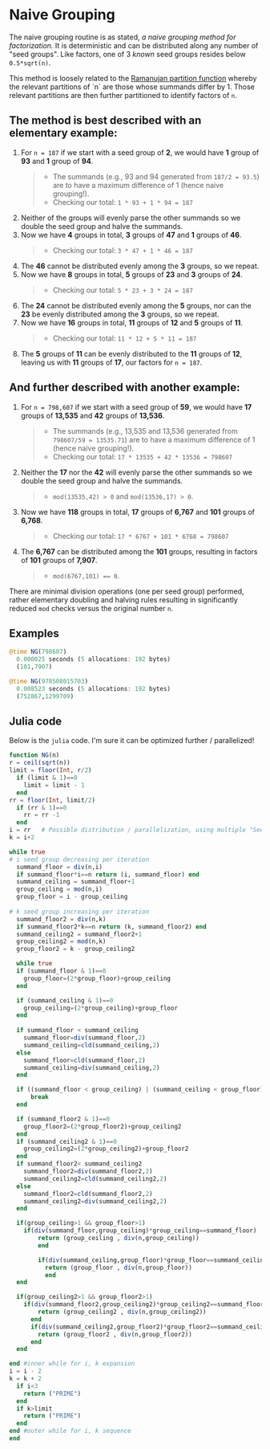 # Naive Grouping
The naive grouping routine is as stated, *a naive grouping method for factorization.*
It is deterministic and can be distributed along any number of "seed groups".
Like factors, one of 3 *known* seed groups resides below `0.5*sqrt(n)`.

This method is loosely related to the [Ramanujan partition function](https://en.wikipedia.org/wiki/Partition_(number_theory)) whereby the relevant partitions of `n` are those whose summands differ by 1.  Those relevant partitions are then further partitioned to identify factors of `n`.

## The method is best described with an elementary example:

1. For `n = 187` if we start with a seed group of **2**, we would have **1** group of **93** and **1** group of **94**.
    > * The summands (e.g., 93 and 94 generated from `187/2 = 93.5`) are to have a maximum difference of 1 (hence naive grouping!).
    > * Checking our total: `1 * 93 + 1 * 94 = 187`
2. Neither of the groups will evenly parse the other summands so we double the seed group and halve the summands.
3. Now we have **4** groups in total, **3** groups of **47** and **1** groups of **46**.
    > * Checking our total: `3 * 47 + 1 * 46 = 187`
4. The **46** cannot be distributed evenly among the **3** groups, so we repeat.
5. Now we have **8** groups in total, **5** groups of **23** and **3** groups of **24**.
    > * Checking our total: `5 * 23 + 3 * 24 = 187`
6. The **24** cannot be distributed evenly among the **5** groups, nor can the **23** be evenly distributed among the **3** groups, so we repeat.
7. Now we have **16** groups in total, **11** groups of **12** and **5** groups of **11**.
    > * Checking our total: `11 * 12 + 5 * 11 = 187`
8. The **5** groups of **11** can be evenly distributed to the **11** groups of **12**, leaving us with **11** groups of **17**, our factors for `n = 187`.


## And further described with another example:

1. For `n = 798,607` if we start with a seed group of **59**, we would have **17** groups of **13,535** and **42** groups of **13,536**.
    > * The summands (e.g., 13,535 and 13,536 generated from `798607/59 = 13535.71`) are to have a maximum difference of 1 (hence naive grouping!).
    > * Checking our total: `17 * 13535 + 42 * 13536 = 798607`
2. Neither the **17** nor the **42** will evenly parse the other summands so we double the seed group and halve the summands.
    > * `mod(13535,42) > 0` and `mod(13536,17) > 0`.  
3. Now we have **118** groups in total, **17** groups of **6,767** and **101** groups of **6,768**.
    > * Checking our total: `17 * 6767 + 101 * 6768 = 798607`
4. The **6,767** can be distributed among the **101** groups, resulting in factors of **101** groups of **7,907**.
    > * `mod(6767,101) == 0`. 

There are minimal division operations (one per seed group) performed, rather elementary doubling and halving rules resulting in significantly reduced `mod` checks versus the original number `n`.

## Examples
``` julia
@time NG(798607)
  0.000025 seconds (5 allocations: 192 bytes)
  (101,7907)
```

``` julia
@time NG(978508015703)
  0.008523 seconds (5 allocations: 192 bytes)
  (752867,1299709)
```

## Julia code
Below is the `julia` code.  I'm sure it can be optimized further / parallelized!
``` julia
function NG(n)
r = ceil(sqrt(n))
limit = floor(Int, r/2)
  if (limit & 1)==0
    limit = limit - 1
  end
rr = floor(Int, limit/2)
  if (rr & 1)==0
    rr = rr -1
  end
i = rr   # Possible distribution / parallelization, using multiple "Seed groups".  "rr" is worst case point for single "Seed group".
k = i+2

while true
# i seed group decreasing per iteration
  summand_floor = div(n,i)
  if summand_floor*i==n return (i, summand_floor) end
  summand_ceiling = summand_floor+1
  group_ceiling = mod(n,i)
  group_floor = i - group_ceiling
  
# k seed group increasing per iteration
  summand_floor2 = div(n,k)
  if summand_floor2*k==n return (k, summand_floor2) end
  summand_ceiling2 = summand_floor2+1
  group_ceiling2 = mod(n,k)
  group_floor2 = k - group_ceiling2

  while true
  if (summand_floor & 1)==0
    group_floor=(2*group_floor)+group_ceiling
  end

  if (summand_ceiling & 1)==0
    group_ceiling=(2*group_ceiling)+group_floor
  end
  
  if summand_floor < summand_ceiling
    summand_floor=div(summand_floor,2) 
    summand_ceiling=cld(summand_ceiling,2)
  else
    summand_floor=cld(summand_floor,2)
    summand_ceiling=div(summand_ceiling,2)
  end

  if ((summand_floor < group_ceiling) | (summand_ceiling < group_floor)) 
      break
  end

  if (summand_floor2 & 1)==0
    group_floor2=(2*group_floor2)+group_ceiling2
  end
  if (summand_ceiling2 & 1)==0
    group_ceiling2=(2*group_ceiling2)+group_floor2
  end
  if summand_floor2< summand_ceiling2
    summand_floor2=div(summand_floor2,2)
    summand_ceiling2=cld(summand_ceiling2,2)
  else
    summand_floor2=cld(summand_floor2,2)
    summand_ceiling2=div(summand_ceiling2,2)
  end

  if(group_ceiling>1 && group_floor>1)
    if(div(summand_floor,group_ceiling)*group_ceiling==summand_floor)
        return (group_ceiling , div(n,group_ceiling))
        end

        if(div(summand_ceiling,group_floor)*group_floor==summand_ceiling)
          return (group_floor , div(n,group_floor))
          end
  end

  if(group_ceiling2>1 && group_floor2>1)
    if(div(summand_floor2,group_ceiling2)*group_ceiling2==summand_floor2)
        return (group_ceiling2 , div(n,group_ceiling2))
      end
      if(div(summand_ceiling2,group_floor2)*group_floor2==summand_ceiling2)
        return (group_floor2 , div(n,group_floor2))
      end
  end

end #inner while for i, k expansion
i = i - 2
k = k + 2
  if i<3
    return ("PRIME")
  end
  if k>limit
    return ("PRIME")
  end
end #outer while for i, k sequence
end
```
